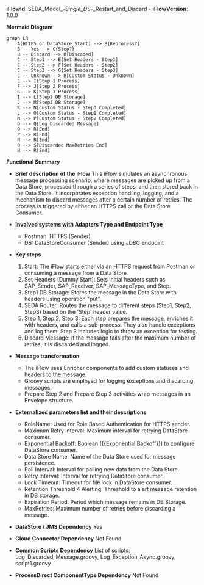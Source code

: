 **iFlowId**: SEDA_Model_-_Single_DS_-_Restart_and_Discard - **iFlowVersion**: 1.0.0

**Mermaid Diagram**
```mermaid
graph LR
    A[HTTPS or DataStore Start] --> B{Reprocess?}
    B -- Yes --> C{Step?}
    B -- Discard --> D[Discaded]
    C -- Step1 --> E[Set Headers - Step1]
    C -- Step2 --> F[Set Headers - Step2]
    C -- Step3 --> G[Set Headers - Step3]
    C -- Unknown --> H[Custom Status - Unknown]
    E --> I[Step 1 Process]
    F --> J[Step 2 Process]
    G --> K[Step 3 Process]
    I --> L[Step2 DB Storage]
    J --> M[Step3 DB Storage]
    K --> N[Custom Status - Step3 Completed]
    L --> O[Custom Status - Step1 Completed]
    M --> P[Custom Status - Step2 Completed]
    D --> Q[Log Discarded Message]
    O --> R[End]
    P --> R[End]
    N --> R[End]
    Q --> S[Discarded MaxRetries End]
    H --> R[End]
```
**Functional Summary**
- **Brief description of the iFlow**
This iFlow simulates an asynchronous message processing scenario, where messages are picked up from a Data Store, processed through a series of steps, and then stored back in the Data Store. It incorporates exception handling, logging, and a mechanism to discard messages after a certain number of retries. The process is triggered by either an HTTPS call or the Data Store Consumer.

- **Involved systems with Adapters Type and Endpoint Type**
    - Postman: HTTPS (Sender)
    - DS: DataStoreConsumer (Sender) using JDBC endpoint

- **Key steps**
    1. Start: The iFlow starts either via an HTTPS request from Postman or consuming a message from a Data Store.
    2. Set Headers (Dummy Start): Sets initial headers such as SAP_Sender, SAP_Receiver, SAP_MessageType, and Step.
    3. Step1 DB Storage: Stores the message in the Data Store with headers using operation "put".
    4. SEDA Router: Routes the message to different steps (Step1, Step2, Step3) based on the 'Step' header value.
    5. Step 1, Step 2, Step 3: Each step prepares the message, enriches it with headers, and calls a sub-process. They also handle exceptions and log them. Step 3 includes logic to throw an exception for testing.
    6. Discard Message: If the message fails after the maximum number of retries, it is discarded and logged.

- **Message transformation**
    - The iFlow uses Enricher components to add custom statuses and headers to the message.
    - Groovy scripts are employed for logging exceptions and discarding messages.
    - Prepare Step 2 and Prepare Step 3 activities wrap messages in an Envelope structure.

- **Externalized parameters list and their descriptions**
    - RoleName: Used for Role Based Authentication for HTTPS sender.
    - Maximum Retry Interval: Maximum interval for retrying DataStore consumer.
    - Exponential Backoff: Boolean ({{Exponential Backoff}}) to configure DataStore consumer.
    - Data Store Name: Name of the Data Store used for message persistence.
    - Poll Interval: Interval for polling new data from the Data Store.
    - Retry Interval: Interval for retrying DataStore consumer.
    - Lock Timeout: Timeout for file lock in DataStore consumer.
    - Retention Threshold 4 Alerting: Threshold to alert message retention in DB storage.
    - Expiration Period: Period which message remains in DB Storage.
    - MaxRetries: Maximum number of retries before discarding a message.

- **DataStore / JMS Dependency**
Yes

- **Cloud Connector Dependency**
Not Found

- **Common Scripts Dependency**
List of scripts: Log_Discarded_Message.groovy, Log_Exception_Async.groovy, script1.groovy

- **ProcessDirect ComponentType Dependency**
Not Found
